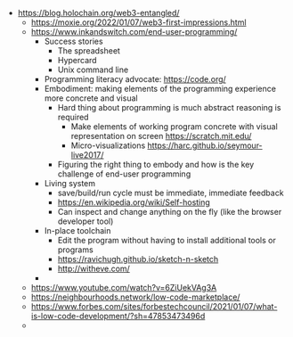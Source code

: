 - https://blog.holochain.org/web3-entangled/
	- https://moxie.org/2022/01/07/web3-first-impressions.html
	- https://www.inkandswitch.com/end-user-programming/
		- Success stories
			- The spreadsheet
			- Hypercard
			- Unix command line
		- Programming literacy advocate: https://code.org/
		- Embodiment: making elements of the programming experience more concrete and visual
			- Hard thing about programming is much abstract reasoning is required
				- Make elements of working program concrete with visual representation on screen https://scratch.mit.edu/
				- Micro-visualizations https://harc.github.io/seymour-live2017/
			- Figuring the right thing to embody and how is the key challenge of end-user programming
		- Living system
			- save/build/run cycle must be immediate, immediate feedback
			- https://en.wikipedia.org/wiki/Self-hosting
			- Can inspect and change anything on the fly (like the browser developer tool)
		- In-place toolchain
			- Edit the program without having to install additional tools or programs
			- https://ravichugh.github.io/sketch-n-sketch
			- http://witheve.com/
		-
	- https://www.youtube.com/watch?v=6ZiUekVAg3A
	- https://neighbourhoods.network/low-code-marketplace/
	- https://www.forbes.com/sites/forbestechcouncil/2021/01/07/what-is-low-code-development/?sh=47853473496d
	-